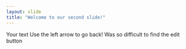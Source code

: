 ```yaml
---
layout: slide
title: "Welcome to our second slide!"
---
```

Your text
Use the left arrow to go back!
Was so difficult to find the edit button
